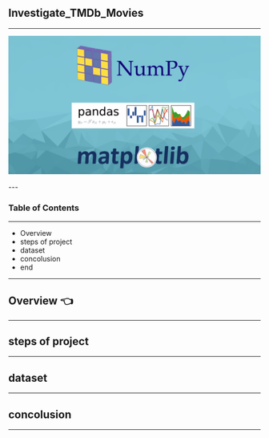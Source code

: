 ##                                                     Investigate_TMDb_Movies 

---

<p align = "center">
<img src = "./images/mat.png" />
</p>
---

### Table of Contents
---

- Overview
- steps of project
- dataset
- concolusion
- end

---
## Overview :point_left:
---

## steps of project

---

## dataset


---

## concolusion

---


